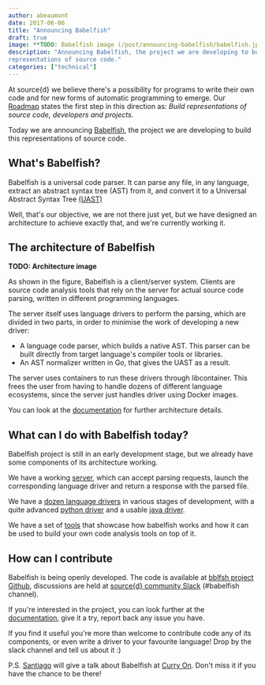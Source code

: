 ```yaml
---
author: abeaumont
date: 2017-06-06
title: "Announcing Babelfish"
draft: true
image: **TODO: Babelfish image (/post/announcing-babelfish/babelfish.jpg)**
description: "Announcing Babelfish, the project we are developing to build
representations of source code."
categories: ["technical"]
---
```


At source{d} we believe there's a possibility for programs to write their own
code and for new forms of automatic programming to emerge. Our
[Roadmap](https://blog.sourced.tech/post/our-roadmap/) states the first step in this
direction as: *Build representations of source code, developers and projects.*

Today we are announcing [Babelfish](https://doc.bblf.sh/), the project we are
developing to build this representations of source code.

## What's Babelfish?

Babelfish is a universal code parser. It can parse any file, in any language,
extract an abstract syntax tree (AST) from it, and convert it to a Universal
Abstract Syntax Tree [(UAST)](https://doc.bblf.sh/uast/specification.html)

Well, that's our objective, we are not there just yet, but we have designed an
architecture to achieve exactly that, and we're currently working it.

## The architecture of Babelfish

**TODO: Architecture image**

As shown in the figure, Babelfish is a client/server system. Clients are source
code analysis tools that rely on the server for actual source code parsing,
written in different programming languages.

The server itself uses language drivers to perform the parsing, which are
divided in two parts, in order to minimise the work of developing a new driver:

- A language code parser, which builds a native AST. This parser can be built
  directly from target language's compiler tools or libraries.
- An AST normalizer written in Go, that gives the UAST as a result.

The server uses containers to run these drivers through libcontainer. This
frees the user from having to handle dozens of different language ecosystems,
since the server just handles driver using Docker images.

You can look at the [documentation](https://doc.bblf.sh/architecture.html) for
further architecture details.

## What can I do with Babelfish today?

Babelfish project is still in an early development stage, but we already have
some components of its architecture working.

We have a working [server](https://github.com/bblfsh/server/), which can accept parsing requests,
launch the corresponding language driver and return a response with the parsed
file.

We have a [dozen language drivers](https://doc.bblf.sh/languages.html) in
various stages of development, with a quite advanced
[python driver](https://github.com/bblfsh/python-driver) and a usable
[java driver](https://github.com/bblfsh/java-driver).

We have a set of [tools](https://github.com/bblfsh/tools) that showcase how
babelfish works and how it can be used to build your own code analysis tools on
top of it.

## How can I contribute

Babelfish is being openly developed. The code is available at
[bblfsh project Github](https://github.com/bblfsh/), discussions are held at
[source{d} community Slack](https://join.slack.com/sourced-community/shared_invite/MTkwNTM0ODEyODIzLTE0OTYxMzc5NTMtODRhMDYyNzAyYQ)
(#babelfish channel).

If you're interested in the project, you can look further at the
[documentation](https://doc.bblf.sh/), give it a try, report back any issue you
have.

If you find it useful you're more than welcome to contribute code any of its
components, or even write a driver to your favourite language! Drop by the slack
channel and tell us about it :)

P.S. [Santiago](https://github.com/smola) will give a talk about Babelfish at
[Curry On](http://curry-on.org/2017/sessions/babelfish-universal-code-parsing-server.html). Don't
miss it if you have the chance to be there!
